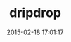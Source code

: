 ---
layout: post
title:  "dripdrop"
repo:   "andrewvc/dripdrop"
date:   2015-02-18 17:01:17
gemurl: https://github.com/andrewvc/dripdrop
---